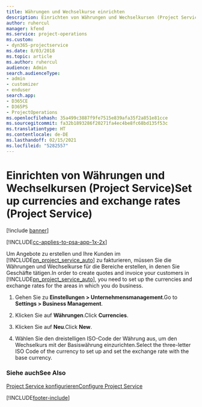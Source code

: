 ```yaml
---
title: Währungen und Wechselkurse einrichten
description: Einrichten von Währungen und Wechselkursen (Project Service)
author: ruhercul
manager: kfend
ms.service: project-operations
ms.custom:
- dyn365-projectservice
ms.date: 8/03/2018
ms.topic: article
ms.author: ruhercul
audience: Admin
search.audienceType:
- admin
- customizer
- enduser
search.app:
- D365CE
- D365PS
- ProjectOperations
ms.openlocfilehash: 35a499c3887f9fe7515e839afa35f2a851e81cce
ms.sourcegitcommit: fa32b1893286f20271fa4ec4be8fc68bd135f53c
ms.translationtype: HT
ms.contentlocale: de-DE
ms.lasthandoff: 02/15/2021
ms.locfileid: "5282557"
---
```

# <a name="set-up-currencies-and-exchange-rates-project-service"></a><span data-ttu-id="b7151-103">Einrichten von Währungen und Wechselkursen (Project Service)</span><span class="sxs-lookup"><span data-stu-id="b7151-103">Set up currencies and exchange rates (Project Service)</span></span>

[!include [banner](../includes/psa-now-project-operations.md)]

[!INCLUDE[cc-applies-to-psa-app-1x-2x](../includes/cc-applies-to-psa-app-1x-2x.md)]

<span data-ttu-id="b7151-104">Um Angebote zu erstellen und Ihre Kunden im [!INCLUDE[pn_project_service_auto](../includes/pn-project-service-auto.md)] zu fakturieren, müssen Sie die Währungen und Wechselkurse für die Bereiche erstellen, in denen Sie Geschäfte tätigen.</span><span class="sxs-lookup"><span data-stu-id="b7151-104">In order to create quotes and invoice your customers in [!INCLUDE[pn_project_service_auto](../includes/pn-project-service-auto.md)], you need to set up the currencies and exchange rates for the areas in which you do business.</span></span>  
  
1.  <span data-ttu-id="b7151-105">Gehen Sie zu **Einstellungen > Unternehmensmanagement**.</span><span class="sxs-lookup"><span data-stu-id="b7151-105">Go to **Settings > Business Management**.</span></span>  
  
2.  <span data-ttu-id="b7151-106">Klicken Sie auf **Währungen**.</span><span class="sxs-lookup"><span data-stu-id="b7151-106">Click **Currencies**.</span></span>  
  
3.  <span data-ttu-id="b7151-107">Klicken Sie auf **Neu**.</span><span class="sxs-lookup"><span data-stu-id="b7151-107">Click **New**.</span></span>  
  
4.  <span data-ttu-id="b7151-108">Wählen Sie den dreistelligen ISO-Code der Währung aus, um den Wechselkurs mit der Basiswährung einzurichten.</span><span class="sxs-lookup"><span data-stu-id="b7151-108">Select the three-letter ISO Code of the currency to set up and set the exchange rate with the base currency.</span></span>  
  
### <a name="see-also"></a><span data-ttu-id="b7151-109">Siehe auch</span><span class="sxs-lookup"><span data-stu-id="b7151-109">See Also</span></span>  
 [<span data-ttu-id="b7151-110">Project Service konfigurieren</span><span class="sxs-lookup"><span data-stu-id="b7151-110">Configure Project Service</span></span>](../psa/configure.md)


[!INCLUDE[footer-include](../includes/footer-banner.md)]